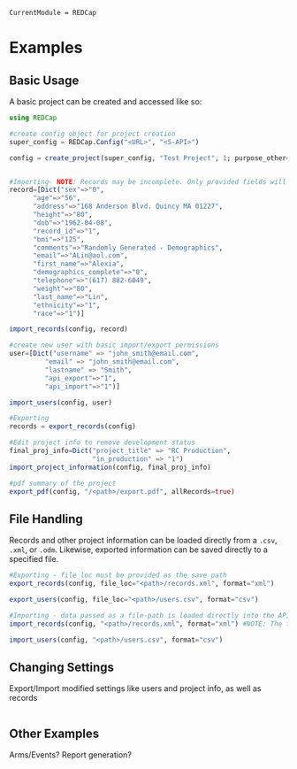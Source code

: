 ```@meta
CurrentModule = REDCap
```
# Examples


## Basic Usage

A basic project can be created and accessed like so:
```julia
using REDCap

#create config object for project creation
super_config = REDCap.Config("<URL>", "<S-API>")

config = create_project(super_config, "Test Project", 1; purpose_other="Testing REDCap.jl Functionality", project_notes="This is not an actual REDCap Database.")


#Importing- NOTE: Records may be incomplete. Only provided fields will be updated
record=[Dict("sex"=>"0",
	  "age"=>"56",
	  "address"=>"168 Anderson Blvd. Quincy MA 01227",
	  "height"=>"80",
	  "dob"=>"1962-04-08",
	  "record_id"=>"1",
	  "bmi"=>"125",
	  "comments"=>"Randomly Generated - Demographics",
	  "email"=>"ALin@aol.com",
	  "first_name"=>"Alexia",
	  "demographics_complete"=>"0",
	  "telephone"=>"(617) 882-6049",
	  "weight"=>"80",
	  "last_name"=>"Lin",
	  "ethnicity"=>"1",
	  "race"=>"1")]

import_records(config, record)

#create new user with basic import/export permissions
user=[Dict("username" => "john_smith@email.com",
		 "email" => "john_smith@email.com",
		 "lastname" => "Smith",
		 "api_export"=>"1",
		 "api_import"=>"1")]

import_users(config, user)

#Exporting
records = export_records(config)

#Edit project info to remove development status
final_proj_info=Dict("project_title" => "RC Production",
				  	 "in_production" => "1")
import_project_information(config, final_proj_info)

#pdf summary of the project
export_pdf(config, "/<path>/export.pdf", allRecords=true)
```


## File Handling

Records and other project information can be loaded directly from a `.csv`, `.xml`, or `.odm`. Likewise, exported information can be saved directly to a specified file. 

```julia
#Exporting - file_loc must be provided as the save path
export_records(config, file_loc="<path>/records.xml", format="xml")

export_users(config, file_loc="<path>/users.csv", format="csv")

#Importing - data passed as a file-path is loaded directly into the API
import_records(config, "<path>/records.xml", format="xml") #NOTE: The format must match the file format you are uploading

import_users(config, "<path>/users.csv", format="csv")
```

## Changing Settings

Export/Import modified settings like users and project info, as well as records

```julia
```


## Other Examples

Arms/Events? Report generation?